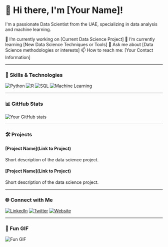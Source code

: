 # 👋 Hi there, I'm [Your Name]!

I'm a passionate Data Scientist from the UAE, specializing in data analysis and machine learning.

🔭 I’m currently working on [Current Data Science Project]
🌱 I’m currently learning [New Data Science Techniques or Tools]
💬 Ask me about [Data Science methodologies or interests]
📫 How to reach me: [Your Contact Information]

---

### 🚀 Skills & Technologies

![Python](https://img.shields.io/badge/-Python-3776AB?style=for-the-badge&logo=python&logoColor=white)
![R](https://img.shields.io/badge/-R-276DC3?style=for-the-badge&logo=r&logoColor=white)
![SQL](https://img.shields.io/badge/-SQL-4479A1?style=for-the-badge&logo=postgresql&logoColor=white)
![Machine Learning](https://img.shields.io/badge/-Machine%20Learning-FF6F00?style=for-the-badge&logo=TensorFlow&logoColor=white)

---

### 📊 GitHub Stats

![Your GitHub stats](https://github-readme-stats.vercel.app/api?username=yourusername&show_icons=true&theme=dark)

---

### 🛠️ Projects

#### [Project Name](Link to Project)
Short description of the data science project.

#### [Project Name](Link to Project)
Short description of the data science project.

---

### 🌐 Connect with Me

[![LinkedIn](https://img.shields.io/badge/-LinkedIn-0077B5?style=for-the-badge&logo=linkedin&logoColor=white)](https://www.linkedin.com/in/yourusername/)
[![Twitter](https://img.shields.io/badge/-Twitter-1DA1F2?style=for-the-badge&logo=twitter&logoColor=white)](https://twitter.com/yourusername)
[![Website](https://img.shields.io/badge/-Website-4285F4?style=for-the-badge&logo=google-chrome&logoColor=white)](https://yourwebsite.com)

---

### 🎉 Fun GIF

![Fun GIF](https://raw.githubusercontent.com/your-repo/path/to/your/gif.gif)
